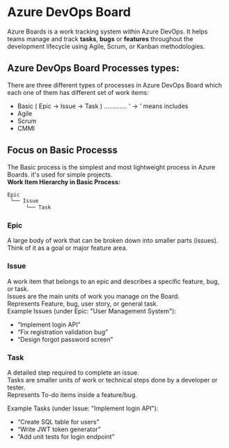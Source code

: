 # Azure DevOps Board
Azure Boards is a work tracking system within Azure DevOps. 
It helps teams manage and track **tasks**, **bugs** or **features** throughout the development lifecycle using Agile, Scrum, or Kanban methodologies.

## Azure DevOps Board Processes types:
There are three different types of processes in Azure DevOps Board which each one of them has different set of work items:
- Basic ( Epic -> Issue -> Task )     .............        ' -> ' means includes
- Agile
- Scrum
- CMMI

## Focus on Basic Processs
The Basic process is the simplest and most lightweight process in Azure Boards. it's used for simple projects. <br>
**Work Item Hierarchy in Basic Process:**
```bash
Epic
 └── Issue
      └── Task
```
### Epic 
A large body of work that can be broken down into smaller parts (issues). <br>
Think of it as a goal or major feature area. 

### Issue
A work item that belongs to an epic and describes a specific feature, bug, or task. <br>
Issues are the main units of work you manage on the Board. <br>
Represents Feature, bug, user story, or general task.  <br>
Example Issues (under Epic: "User Management System"):
- “Implement login API”
- “Fix registration validation bug”
- “Design forgot password screen”

### Task
A detailed step required to complete an issue. <br>
Tasks are smaller units of work or technical steps done by a developer or tester. <br>
Represents To-do items inside a feature/bug. <br>

Example Tasks (under Issue: "Implement login API"): <br>
- “Create SQL table for users”
- “Write JWT token generator”
- “Add unit tests for login endpoint”
